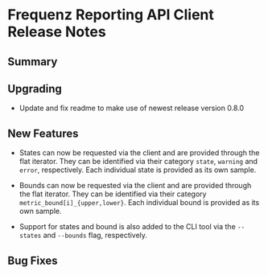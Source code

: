 # Frequenz Reporting API Client Release Notes

## Summary

<!-- Here goes a general summary of what this release is about -->

## Upgrading

* Update and fix readme to make use of newest release version 0.8.0

## New Features

* States can now be requested via the client and are provided through the flat iterator.
  They can be identified via their category `state`, `warning` and `error`, respectively.
  Each individual state is provided as its own sample.
* Bounds can now be requested via the client and are provided through the flat iterator.
  They can be identified via their category `metric_bound[i]_{upper,lower}`.
  Each individual bound is provided as its own sample.

* Support for states and bound is also added to the CLI tool via the `--states` and `--bounds` flag, respectively.

## Bug Fixes

<!-- Here goes notable bug fixes that are worth a special mention or explanation -->
